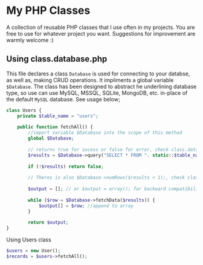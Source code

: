 # My PHP Classes
A collection of reusable PHP classes that I use often in my projects. You are free to use for whatever project you want. 
Suggestions for improvement are warmly welcome :)

## Using class.database.php
This file declares a class `Database` is used for connecting to your databse, as well as, making CRUD operations. It impliments a global variable `$Database`. The class has been designed to abstract he underlining database type, so use can use MySQL, MSSQL, SQLite, MongoDB, etc. in-place of the default `MySQL` database. 
See usage below;

```php
class Users {
    private $table_name = "users";
    
    public function fetchAll() {
        //import variable $Database into the scope of this method
        global $Database; 
        
        // returns true for sucess or false for error, check class.database.php
        $results = $Database->query("SELECT * FROM ". static::$table_name); 
        
        if (!$results) return false;
        
        // Theres is also $Database->numRows($results < 1);, check class.database.php
        
        $output = []; // or $output = array(); for backward compatibility
        
        while ($row = $Database->fetchData($results)) {
            $output[] = $row; //append to array
        }
        
        return $output;
}
```

Using Users class
```php
$users = new User();
$records = $users->fetchAll();
```
